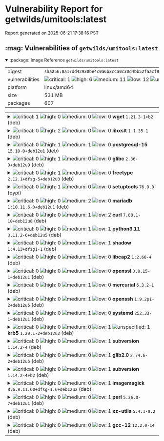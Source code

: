# Vulnerability Report for getwilds/umitools:latest

Report generated on 2025-06-21 17:38:16 PST

<h2>:mag: Vulnerabilities of <code>getwilds/umitools:latest</code></h2>

<details open="true"><summary>:package: Image Reference</strong> <code>getwilds/umitools:latest</code></summary>
<table>
<tr><td>digest</td><td><code>sha256:0a17dd42930be4c0a6b3cca0c30d4bb52faacf9ae27c3756178cf5d4338698d8</code></td><tr><tr><td>vulnerabilities</td><td><img alt="critical: 1" src="https://img.shields.io/badge/critical-1-8b1924"/> <img alt="high: 6" src="https://img.shields.io/badge/high-6-e25d68"/> <img alt="medium: 11" src="https://img.shields.io/badge/medium-11-fbb552"/> <img alt="low: 12" src="https://img.shields.io/badge/low-12-fce1a9"/> <img alt="unspecified: 1" src="https://img.shields.io/badge/unspecified-1-lightgrey"/></td></tr>
<tr><td>platform</td><td>linux/amd64</td></tr>
<tr><td>size</td><td>531 MB</td></tr>
<tr><td>packages</td><td>607</td></tr>
</table>
</details></table>
</details>

<table>
<tr><td valign="top">
<details><summary><img alt="critical: 1" src="https://img.shields.io/badge/C-1-8b1924"/> <img alt="high: 0" src="https://img.shields.io/badge/H-0-lightgrey"/> <img alt="medium: 0" src="https://img.shields.io/badge/M-0-lightgrey"/> <img alt="low: 0" src="https://img.shields.io/badge/L-0-lightgrey"/> <!-- unspecified: 0 --><strong>wget</strong> <code>1.21.3-1+b2</code> (deb)</summary>

<small><code>pkg:deb/debian/wget@1.21.3-1%2Bb2?os_distro=bookworm&os_name=debian&os_version=12</code></small><br/>
<a href="https://scout.docker.com/v/CVE-2024-38428?s=debian&n=wget&ns=debian&t=deb&osn=debian&osv=12&vr=%3C1.21.3-1%2Bdeb12u1"><img alt="critical : CVE--2024--38428" src="https://img.shields.io/badge/CVE--2024--38428-lightgrey?label=critical%20&labelColor=8b1924"/></a> 

<table>
<tr><td>Affected range</td><td><code><1.21.3-1+deb12u1</code></td></tr>
<tr><td>Fixed version</td><td><code>1.21.3-1+deb12u1</code></td></tr>
<tr><td>EPSS Score</td><td><code>0.265%</code></td></tr>
<tr><td>EPSS Percentile</td><td><code>50th percentile</code></td></tr>
</table>

<details><summary>Description</summary>
<blockquote>

url.c in GNU Wget through 1.24.5 mishandles semicolons in the userinfo subcomponent of a URI, and thus there may be insecure behavior in which data that was supposed to be in the userinfo subcomponent is misinterpreted to be part of the host subcomponent.

---
- wget 1.24.5-2 (bug https://bugs.debian.org/cgi-bin/bugreport.cgi?bug=1073523)
[bookworm] - wget 1.21.3-1+deb12u1
[buster] - wget <postponed> (Minor issue, infoleak in limited conditions)
https://lists.gnu.org/archive/html/bug-wget/2024-06/msg00005.html
Fixed by: https://git.savannah.gnu.org/cgit/wget.git/commit/?id=ed0c7c7e0e8f7298352646b2fd6e06a11e242ace

</blockquote>
</details>
</details></td></tr>

<tr><td valign="top">
<details><summary><img alt="critical: 0" src="https://img.shields.io/badge/C-0-lightgrey"/> <img alt="high: 2" src="https://img.shields.io/badge/H-2-e25d68"/> <img alt="medium: 0" src="https://img.shields.io/badge/M-0-lightgrey"/> <img alt="low: 0" src="https://img.shields.io/badge/L-0-lightgrey"/> <!-- unspecified: 0 --><strong>libxslt</strong> <code>1.1.35-1</code> (deb)</summary>

<small><code>pkg:deb/debian/libxslt@1.1.35-1?os_distro=bookworm&os_name=debian&os_version=12</code></small><br/>
<a href="https://scout.docker.com/v/CVE-2025-24855?s=debian&n=libxslt&ns=debian&t=deb&osn=debian&osv=12&vr=%3C1.1.35-1%2Bdeb12u1"><img alt="high : CVE--2025--24855" src="https://img.shields.io/badge/CVE--2025--24855-lightgrey?label=high%20&labelColor=e25d68"/></a> 

<table>
<tr><td>Affected range</td><td><code><1.1.35-1+deb12u1</code></td></tr>
<tr><td>Fixed version</td><td><code>1.1.35-1+deb12u1</code></td></tr>
<tr><td>EPSS Score</td><td><code>0.009%</code></td></tr>
<tr><td>EPSS Percentile</td><td><code>1st percentile</code></td></tr>
</table>

<details><summary>Description</summary>
<blockquote>

numbers.c in libxslt before 1.1.43 has a use-after-free because, in nested XPath evaluations, an XPath context node can be modified but never restored. This is related to xsltNumberFormatGetValue, xsltEvalXPathPredicate, xsltEvalXPathStringNs, and xsltComputeSortResultInternal.

---
- libxslt 1.1.35-1.2 (bug https://bugs.debian.org/cgi-bin/bugreport.cgi?bug=1100566)
https://gitlab.gnome.org/GNOME/libxslt/-/issues/128
Fixed by: https://gitlab.gnome.org/GNOME/libxslt/-/commit/c7c7f1f78dd202a053996fcefe57eb994aec8ef2 (v1.1.43)

</blockquote>
</details>

<a href="https://scout.docker.com/v/CVE-2024-55549?s=debian&n=libxslt&ns=debian&t=deb&osn=debian&osv=12&vr=%3C1.1.35-1%2Bdeb12u1"><img alt="high : CVE--2024--55549" src="https://img.shields.io/badge/CVE--2024--55549-lightgrey?label=high%20&labelColor=e25d68"/></a> 

<table>
<tr><td>Affected range</td><td><code><1.1.35-1+deb12u1</code></td></tr>
<tr><td>Fixed version</td><td><code>1.1.35-1+deb12u1</code></td></tr>
<tr><td>EPSS Score</td><td><code>0.007%</code></td></tr>
<tr><td>EPSS Percentile</td><td><code>0th percentile</code></td></tr>
</table>

<details><summary>Description</summary>
<blockquote>

xsltGetInheritedNsList in libxslt before 1.1.43 has a use-after-free issue related to exclusion of result prefixes.

---
- libxslt 1.1.35-1.2 (bug https://bugs.debian.org/cgi-bin/bugreport.cgi?bug=1100565)
https://gitlab.gnome.org/GNOME/libxslt/-/issues/127
Fixed by: https://gitlab.gnome.org/GNOME/libxslt/-/commit/46041b65f2fbddf5c284ee1a1332fa2c515c0515 (v1.1.43)
https://project-zero.issues.chromium.org/issues/382015274

</blockquote>
</details>
</details></td></tr>

<tr><td valign="top">
<details><summary><img alt="critical: 0" src="https://img.shields.io/badge/C-0-lightgrey"/> <img alt="high: 1" src="https://img.shields.io/badge/H-1-e25d68"/> <img alt="medium: 1" src="https://img.shields.io/badge/M-1-fbb552"/> <img alt="low: 0" src="https://img.shields.io/badge/L-0-lightgrey"/> <!-- unspecified: 0 --><strong>postgresql-15</strong> <code>15.10-0+deb12u1</code> (deb)</summary>

<small><code>pkg:deb/debian/postgresql-15@15.10-0%2Bdeb12u1?os_distro=bookworm&os_name=debian&os_version=12</code></small><br/>
<a href="https://scout.docker.com/v/CVE-2025-1094?s=debian&n=postgresql-15&ns=debian&t=deb&osn=debian&osv=12&vr=%3C15.11-0%2Bdeb12u1"><img alt="high : CVE--2025--1094" src="https://img.shields.io/badge/CVE--2025--1094-lightgrey?label=high%20&labelColor=e25d68"/></a> 

<table>
<tr><td>Affected range</td><td><code><15.11-0+deb12u1</code></td></tr>
<tr><td>Fixed version</td><td><code>15.11-0+deb12u1</code></td></tr>
<tr><td>EPSS Score</td><td><code>83.630%</code></td></tr>
<tr><td>EPSS Percentile</td><td><code>99th percentile</code></td></tr>
</table>

<details><summary>Description</summary>
<blockquote>

Improper neutralization of quoting syntax in PostgreSQL libpq functions PQescapeLiteral(), PQescapeIdentifier(), PQescapeString(), and PQescapeStringConn() allows a database input provider to achieve SQL injection in certain usage patterns.  Specifically, SQL injection requires the application to use the function result to construct input to psql, the PostgreSQL interactive terminal.  Similarly, improper neutralization of quoting syntax in PostgreSQL command line utility programs allows a source of command line arguments to achieve SQL injection when client_encoding is BIG5 and server_encoding is one of EUC_TW or MULE_INTERNAL.  Versions before PostgreSQL 17.3, 16.7, 15.11, 14.16, and 13.19 are affected.

---
- postgresql-17 17.3-1
- postgresql-15 <removed>
[bookworm] - postgresql-15 15.11-0+deb12u1
- postgresql-13 <removed>
https://www.postgresql.org/support/security/CVE-2025-1094/
https://git.postgresql.org/gitweb/?p=postgresql.git;a=commit;h=7d43ca6fe068015b403ffa1762f4df4efdf68b69 (REL_17_3)
https://git.postgresql.org/gitweb/?p=postgresql.git;a=commit;h=61ad93cdd48ecc8c6edf943f4d888a9325b66882 (REL_17_3)
https://git.postgresql.org/gitweb/?p=postgresql.git;a=commit;h=43a77239d412db194a69b18b7850580e3b78218f (REL_17_3)
https://git.postgresql.org/gitweb/?p=postgresql.git;a=commit;h=02d4d87ac20e2698b5375b347c451c55045e388d (REL_17_3)
https://git.postgresql.org/gitweb/?p=postgresql.git;a=commit;h=dd3c1eb38e9add293f8be59b6aec7574e8584bdb (REL_17_3)
https://git.postgresql.org/gitweb/?p=postgresql.git;a=commit;h=05abb0f8303a78921f7113bee1d72586142df99e (REL_17_3)
https://git.postgresql.org/gitweb/?p=postgresql.git;a=commit;h=85c1fcc6563843d7ee7ae6f81f29ef813e77a4b6 (REL_17_3)
Regression: https://www.openwall.com/lists/oss-security/2025/02/16/3
https://www.postgresql.org/about/news/postgresql-174-168-1512-1417-and-1320-released-3018/

</blockquote>
</details>

<a href="https://scout.docker.com/v/CVE-2025-4207?s=debian&n=postgresql-15&ns=debian&t=deb&osn=debian&osv=12&vr=%3C15.13-0%2Bdeb12u1"><img alt="medium : CVE--2025--4207" src="https://img.shields.io/badge/CVE--2025--4207-lightgrey?label=medium%20&labelColor=fbb552"/></a> 

<table>
<tr><td>Affected range</td><td><code><15.13-0+deb12u1</code></td></tr>
<tr><td>Fixed version</td><td><code>15.13-0+deb12u1</code></td></tr>
<tr><td>EPSS Score</td><td><code>0.080%</code></td></tr>
<tr><td>EPSS Percentile</td><td><code>25th percentile</code></td></tr>
</table>

<details><summary>Description</summary>
<blockquote>

Buffer over-read in PostgreSQL GB18030 encoding validation allows a database input provider to achieve temporary denial of service on platforms where a 1-byte over-read can elicit process termination.  This affects the database server and also libpq.  Versions before PostgreSQL 17.5, 16.9, 15.13, 14.18, and 13.21 are affected.

---
- postgresql-17 17.5-1
- postgresql-15 <removed>
[bookworm] - postgresql-15 15.13-0+deb12u1
- postgresql-13 <removed>
https://www.postgresql.org/about/news/postgresql-175-169-1513-1418-and-1321-released-3072/
https://git.postgresql.org/gitweb/?p=postgresql.git;a=commit;h=ec5f89e8a29f32c7dbc4dd8734ed8406d771de2f (REL_17_5)
https://git.postgresql.org/gitweb/?p=postgresql.git;a=commit;h=44ba3f55f552b56b2fbefae028fcf3ea5b53461d (REL_15_13)
https://git.postgresql.org/gitweb/?p=postgresql.git;a=commit;h=cbadeaca9271a1bade8ef9790bae09dc92e0ed30 (REL_13_21)

</blockquote>
</details>
</details></td></tr>

<tr><td valign="top">
<details><summary><img alt="critical: 0" src="https://img.shields.io/badge/C-0-lightgrey"/> <img alt="high: 1" src="https://img.shields.io/badge/H-1-e25d68"/> <img alt="medium: 0" src="https://img.shields.io/badge/M-0-lightgrey"/> <img alt="low: 0" src="https://img.shields.io/badge/L-0-lightgrey"/> <!-- unspecified: 0 --><strong>glibc</strong> <code>2.36-9+deb12u9</code> (deb)</summary>

<small><code>pkg:deb/debian/glibc@2.36-9%2Bdeb12u9?os_distro=bookworm&os_name=debian&os_version=12</code></small><br/>
<a href="https://scout.docker.com/v/CVE-2025-0395?s=debian&n=glibc&ns=debian&t=deb&osn=debian&osv=12&vr=%3C2.36-9%2Bdeb12u10"><img alt="high : CVE--2025--0395" src="https://img.shields.io/badge/CVE--2025--0395-lightgrey?label=high%20&labelColor=e25d68"/></a> 

<table>
<tr><td>Affected range</td><td><code><2.36-9+deb12u10</code></td></tr>
<tr><td>Fixed version</td><td><code>2.36-9+deb12u10</code></td></tr>
<tr><td>EPSS Score</td><td><code>0.172%</code></td></tr>
<tr><td>EPSS Percentile</td><td><code>39th percentile</code></td></tr>
</table>

<details><summary>Description</summary>
<blockquote>

When the assert() function in the GNU C Library versions 2.13 to 2.40 fails, it does not allocate enough space for the assertion failure message string and size information, which may lead to a buffer overflow if the message string size aligns to page size.

---
- glibc 2.40-6
[bookworm] - glibc 2.36-9+deb12u10
https://sourceware.org/bugzilla/show_bug.cgi?id=32582
https://www.openwall.com/lists/oss-security/2025/01/22/4
Fixed by: https://sourceware.org/git/gitweb.cgi?p=glibc.git;h=7d4b6bcae91f29d7b4daf15bab06b66cf1d2217c (2.40-branch)
Fixed by: https://sourceware.org/git/gitweb.cgi?p=glibc.git;h=7971add7ee4171fdd8dfd17e7c04c4ed77a18845 (2.36-branch)
https://sourceware.org/git/?p=glibc.git;a=blob;f=advisories/GLIBC-SA-2025-0001
https://sourceware.org/pipermail/libc-announce/2025/000044.html

</blockquote>
</details>
</details></td></tr>

<tr><td valign="top">
<details><summary><img alt="critical: 0" src="https://img.shields.io/badge/C-0-lightgrey"/> <img alt="high: 1" src="https://img.shields.io/badge/H-1-e25d68"/> <img alt="medium: 0" src="https://img.shields.io/badge/M-0-lightgrey"/> <img alt="low: 0" src="https://img.shields.io/badge/L-0-lightgrey"/> <!-- unspecified: 0 --><strong>freetype</strong> <code>2.12.1+dfsg-5+deb12u3</code> (deb)</summary>

<small><code>pkg:deb/debian/freetype@2.12.1%2Bdfsg-5%2Bdeb12u3?os_distro=bookworm&os_name=debian&os_version=12</code></small><br/>
<a href="https://scout.docker.com/v/CVE-2025-27363?s=debian&n=freetype&ns=debian&t=deb&osn=debian&osv=12&vr=%3C2.12.1%2Bdfsg-5%2Bdeb12u4"><img alt="high : CVE--2025--27363" src="https://img.shields.io/badge/CVE--2025--27363-lightgrey?label=high%20&labelColor=e25d68"/></a> 

<table>
<tr><td>Affected range</td><td><code><2.12.1+dfsg-5+deb12u4</code></td></tr>
<tr><td>Fixed version</td><td><code>2.12.1+dfsg-5+deb12u4</code></td></tr>
<tr><td>EPSS Score</td><td><code>68.423%</code></td></tr>
<tr><td>EPSS Percentile</td><td><code>98th percentile</code></td></tr>
</table>

<details><summary>Description</summary>
<blockquote>

An out of bounds write exists in FreeType versions 2.13.0 and below (newer versions of FreeType are not vulnerable) when attempting to parse font subglyph structures related to TrueType GX and variable font files. The vulnerable code assigns a signed short value to an unsigned long and then adds a static value causing it to wrap around and allocate too small of a heap buffer. The code then writes up to 6 signed long integers out of bounds relative to this buffer. This may result in arbitrary code execution. This vulnerability may have been exploited in the wild.

---
- freetype 2.13.1+dfsg-1
https://www.facebook.com/security/advisories/cve-2025-27363
https://gitlab.freedesktop.org/freetype/freetype/-/issues/1322
Requisite (macro fixup for FT_Q(RE)NEW_ARRAY): https://gitlab.freedesktop.org/freetype/freetype/-/commit/c71eb22dde1a3101891a865fdac20a6de814267d (VER-2-11-1)
Fixed by: https://gitlab.freedesktop.org/freetype/freetype/-/commit/ef636696524b081f1b8819eb0c6a0b932d35757d (VER-2-13-1)
Followup: https://gitlab.freedesktop.org/freetype/freetype/-/commit/73720c7c9958e87b3d134a7574d1720ad2d24442 (VER-2-13-3)

</blockquote>
</details>
</details></td></tr>

<tr><td valign="top">
<details><summary><img alt="critical: 0" src="https://img.shields.io/badge/C-0-lightgrey"/> <img alt="high: 1" src="https://img.shields.io/badge/H-1-e25d68"/> <img alt="medium: 0" src="https://img.shields.io/badge/M-0-lightgrey"/> <img alt="low: 0" src="https://img.shields.io/badge/L-0-lightgrey"/> <!-- unspecified: 0 --><strong>setuptools</strong> <code>76.0.0</code> (pypi)</summary>

<small><code>pkg:pypi/setuptools@76.0.0</code></small><br/>
<a href="https://scout.docker.com/v/CVE-2025-47273?s=github&n=setuptools&t=pypi&vr=%3C78.1.1"><img alt="high 7.7: CVE--2025--47273" src="https://img.shields.io/badge/CVE--2025--47273-lightgrey?label=high%207.7&labelColor=e25d68"/></a> <i>Improper Limitation of a Pathname to a Restricted Directory ('Path Traversal')</i>

<table>
<tr><td>Affected range</td><td><code><78.1.1</code></td></tr>
<tr><td>Fixed version</td><td><code>78.1.1</code></td></tr>
<tr><td>CVSS Score</td><td><code>7.7</code></td></tr>
<tr><td>CVSS Vector</td><td><code>CVSS:4.0/AV:N/AC:L/AT:N/PR:N/UI:N/VC:N/VI:H/VA:N/SC:N/SI:N/SA:N/E:P</code></td></tr>
<tr><td>EPSS Score</td><td><code>0.120%</code></td></tr>
<tr><td>EPSS Percentile</td><td><code>32nd percentile</code></td></tr>
</table>

<details><summary>Description</summary>
<blockquote>

### Summary 
A path traversal vulnerability in `PackageIndex` was fixed in setuptools version 78.1.1

### Details
```
    def _download_url(self, url, tmpdir):
        # Determine download filename
        #
        name, _fragment = egg_info_for_url(url)
        if name:
            while '..' in name:
                name = name.replace('..', '.').replace('\\', '_')
        else:
            name = "__downloaded__"  # default if URL has no path contents

        if name.endswith('.[egg.zip](http://egg.zip/)'):
            name = name[:-4]  # strip the extra .zip before download

 -->       filename = os.path.join(tmpdir, name)
```

Here: https://github.com/pypa/setuptools/blob/6ead555c5fb29bc57fe6105b1bffc163f56fd558/setuptools/package_index.py#L810C1-L825C88

`os.path.join()` discards the first argument `tmpdir` if the second begins with a slash or drive letter.
`name` is derived from a URL without sufficient sanitization. While there is some attempt to sanitize by replacing instances of '..' with '.', it is insufficient.

### Risk Assessment
As easy_install and package_index are deprecated, the exploitation surface is reduced.
However, it seems this could be exploited in a similar fashion like https://github.com/advisories/GHSA-r9hx-vwmv-q579, and as described by POC 4 in https://github.com/advisories/GHSA-cx63-2mw6-8hw5 report: via malicious URLs present on the pages of a package index.

### Impact
An attacker would be allowed to write files to arbitrary locations on the filesystem with the permissions of the process running the Python code, which could escalate to RCE depending on the context.

### References
https://huntr.com/bounties/d6362117-ad57-4e83-951f-b8141c6e7ca5
https://github.com/pypa/setuptools/issues/4946

</blockquote>
</details>
</details></td></tr>

<tr><td valign="top">
<details><summary><img alt="critical: 0" src="https://img.shields.io/badge/C-0-lightgrey"/> <img alt="high: 0" src="https://img.shields.io/badge/H-0-lightgrey"/> <img alt="medium: 2" src="https://img.shields.io/badge/M-2-fbb552"/> <img alt="low: 0" src="https://img.shields.io/badge/L-0-lightgrey"/> <!-- unspecified: 0 --><strong>mariadb</strong> <code>1:10.11.6-0+deb12u1</code> (deb)</summary>

<small><code>pkg:deb/debian/mariadb@1%3A10.11.6-0%2Bdeb12u1?os_distro=bookworm&os_name=debian&os_version=12</code></small><br/>
<a href="https://scout.docker.com/v/CVE-2025-21490?s=debian&n=mariadb&ns=debian&t=deb&osn=debian&osv=12&vr=%3C1%3A10.11.11-0%2Bdeb12u1"><img alt="medium : CVE--2025--21490" src="https://img.shields.io/badge/CVE--2025--21490-lightgrey?label=medium%20&labelColor=fbb552"/></a> 

<table>
<tr><td>Affected range</td><td><code><1:10.11.11-0+deb12u1</code></td></tr>
<tr><td>Fixed version</td><td><code>1:10.11.11-0+deb12u1</code></td></tr>
<tr><td>EPSS Score</td><td><code>0.071%</code></td></tr>
<tr><td>EPSS Percentile</td><td><code>22nd percentile</code></td></tr>
</table>

<details><summary>Description</summary>
<blockquote>

Vulnerability in the MySQL Server product of Oracle MySQL (component: InnoDB).  Supported versions that are affected are 8.0.40 and prior, 8.4.3 and prior and  9.1.0 and prior. Easily exploitable vulnerability allows high privileged attacker with network access via multiple protocols to compromise MySQL Server.  Successful attacks of this vulnerability can result in unauthorized ability to cause a hang or frequently repeatable crash (complete DOS) of MySQL Server. CVSS 3.1 Base Score 4.9 (Availability impacts).  CVSS Vector: (CVSS:3.1/AV:N/AC:L/PR:H/UI:N/S:U/C:N/I:N/A:H).

---
- mysql-8.0 8.0.41-1 (bug https://bugs.debian.org/cgi-bin/bugreport.cgi?bug=1093877)
- mariadb 1:11.4.5-1
[bookworm] - mariadb 1:10.11.11-0+deb12u1
- mariadb-10.5 <removed>
Fixed in MariaDB 11.7.2, 11.4.5, 10.11.11, 10.6.21, 10.5.28
MariaDB Bug: https://jira.mariadb.org/browse/MDEV-29182
MariaDB Commit: https://github.com/MariaDB/server/commit/82310f926b7c6547f25dd80e4edf3f38b22913e5 (mariadb-10.5.28)

</blockquote>
</details>

<a href="https://scout.docker.com/v/CVE-2024-21096?s=debian&n=mariadb&ns=debian&t=deb&osn=debian&osv=12&vr=%3C1%3A10.11.11-0%2Bdeb12u1"><img alt="medium : CVE--2024--21096" src="https://img.shields.io/badge/CVE--2024--21096-lightgrey?label=medium%20&labelColor=fbb552"/></a> 

<table>
<tr><td>Affected range</td><td><code><1:10.11.11-0+deb12u1</code></td></tr>
<tr><td>Fixed version</td><td><code>1:10.11.11-0+deb12u1</code></td></tr>
<tr><td>EPSS Score</td><td><code>0.039%</code></td></tr>
<tr><td>EPSS Percentile</td><td><code>11th percentile</code></td></tr>
</table>

<details><summary>Description</summary>
<blockquote>

Vulnerability in the MySQL Server product of Oracle MySQL (component: Client: mysqldump).  Supported versions that are affected are 8.0.36 and prior and  8.3.0 and prior. Difficult to exploit vulnerability allows unauthenticated attacker with logon to the infrastructure where MySQL Server executes to compromise MySQL Server.  Successful attacks of this vulnerability can result in  unauthorized update, insert or delete access to some of MySQL Server accessible data as well as  unauthorized read access to a subset of MySQL Server accessible data and unauthorized ability to cause a partial denial of service (partial DOS) of MySQL Server. CVSS 3.1 Base Score 4.9 (Confidentiality, Integrity and Availability impacts).  CVSS Vector: (CVSS:3.1/AV:L/AC:H/PR:N/UI:N/S:U/C:L/I:L/A:L).

---
- mysql-8.0 8.0.37-1 (bug https://bugs.debian.org/cgi-bin/bugreport.cgi?bug=1069189)
- mariadb 1:10.11.8-1
[bookworm] - mariadb 1:10.11.11-0+deb12u1
- mariadb-10.5 <removed>
[bullseye] - mariadb-10.5 <no-dsa> (Minor issue)
- mariadb-10.3 <removed>
MariaDB: Fixed in 11.2.4, 11.1.5, 11.0.6, 10.11.8, 10.6.18 and 10.5.25
MariaDB Bug: https://jira.mariadb.org/browse/MDEV-33727
Regression: https://jira.mariadb.org/browse/MDEV-34339
Regression: https://jira.mariadb.org/browse/MDEV-34183
Regression: https://jira.mariadb.org/browse/MDEV-34203
Regression: https://jira.mariadb.org/browse/MDEV-34318
https://mariadb.org/mariadb-dump-file-compatibility-change/
https://ddev.com/blog/mariadb-dump-breaking-change/
MariaDB commit [1/2]: https://github.com/MariaDB/server/commit/13663cb5c4558383e9dab96e501d72ceb7a0a158 (mariadb-10.5.25)
MariaDB commit [2/2]: https://github.com/MariaDB/server/commit/1c425a8d854061d1987ad4ea352c7270652e31c4 (mariadb-10.5.25)
MariaDB partial regression fix [1/3]: https://github.com/MariaDB/server/commit/77c4c0f256f3c268d3f72625b04240d24a70513c (mariadb-10.5.26)
MariaDB partial regression fix [2/3]: https://github.com/MariaDB/server/commit/d60f5c11ea9008fa57444327526e3d2c8633ba06 (mariadb-10.5.26)
MariaDB partial regression fix [3/3]: https://github.com/MariaDB/server/commit/d20518168aff435a4843eebb108e5b9df24c19fb (mariadb-10.5.26)

</blockquote>
</details>
</details></td></tr>

<tr><td valign="top">
<details><summary><img alt="critical: 0" src="https://img.shields.io/badge/C-0-lightgrey"/> <img alt="high: 0" src="https://img.shields.io/badge/H-0-lightgrey"/> <img alt="medium: 1" src="https://img.shields.io/badge/M-1-fbb552"/> <img alt="low: 2" src="https://img.shields.io/badge/L-2-fce1a9"/> <!-- unspecified: 0 --><strong>curl</strong> <code>7.88.1-10+deb12u8</code> (deb)</summary>

<small><code>pkg:deb/debian/curl@7.88.1-10%2Bdeb12u8?os_distro=bookworm&os_name=debian&os_version=12</code></small><br/>
<a href="https://scout.docker.com/v/CVE-2024-9681?s=debian&n=curl&ns=debian&t=deb&osn=debian&osv=12&vr=%3C7.88.1-10%2Bdeb12u9"><img alt="medium : CVE--2024--9681" src="https://img.shields.io/badge/CVE--2024--9681-lightgrey?label=medium%20&labelColor=fbb552"/></a> 

<table>
<tr><td>Affected range</td><td><code><7.88.1-10+deb12u9</code></td></tr>
<tr><td>Fixed version</td><td><code>7.88.1-10+deb12u9</code></td></tr>
<tr><td>EPSS Score</td><td><code>0.255%</code></td></tr>
<tr><td>EPSS Percentile</td><td><code>49th percentile</code></td></tr>
</table>

<details><summary>Description</summary>
<blockquote>

When curl is asked to use HSTS, the expiry time for a subdomain might overwrite a parent domain's cache entry, making it end sooner or later than otherwise intended.  This affects curl using applications that enable HSTS and use URLs with the insecure `HTTP://` scheme and perform transfers with hosts like `x.example.com` as well as `example.com` where the first host is a subdomain of the second host.  (The HSTS cache either needs to have been populated manually or there needs to have been previous HTTPS accesses done as the cache needs to have entries for the domains involved to trigger this problem.)  When `x.example.com` responds with `Strict-Transport-Security:` headers, this bug can make the subdomain's expiry timeout *bleed over* and get set for the parent domain `example.com` in curl's HSTS cache.  The result of a triggered bug is that HTTP accesses to `example.com` get converted to HTTPS for a different period of time than what was asked for by the origin server. If `example.com` for example stops supporting HTTPS at its expiry time, curl might then fail to access `http://example.com` until the (wrongly set) timeout expires. This bug can also expire the parent's entry *earlier*, thus making curl inadvertently switch back to insecure HTTP earlier than otherwise intended.

---
- curl 8.11.0-1 (bug https://bugs.debian.org/cgi-bin/bugreport.cgi?bug=1086804)
[bookworm] - curl 7.88.1-10+deb12u9
[bullseye] - curl <ignored> (curl is not built with HSTS support)
https://curl.se/docs/CVE-2024-9681.html
Introduced by: https://github.com/curl/curl/commit/7385610d0c74c6a254fea5e4cd6e1d559d848c8c (curl-7_74_0)
Fixed by: https://github.com/curl/curl/commit/a94973805df96269bf3f3bf0a20ccb9887313316 (curl-8_11_0)

</blockquote>
</details>

<a href="https://scout.docker.com/v/CVE-2025-0167?s=debian&n=curl&ns=debian&t=deb&osn=debian&osv=12&vr=%3C7.88.1-10%2Bdeb12u11"><img alt="low : CVE--2025--0167" src="https://img.shields.io/badge/CVE--2025--0167-lightgrey?label=low%20&labelColor=fce1a9"/></a> 

<table>
<tr><td>Affected range</td><td><code><7.88.1-10+deb12u11</code></td></tr>
<tr><td>Fixed version</td><td><code>7.88.1-10+deb12u11</code></td></tr>
<tr><td>EPSS Score</td><td><code>0.089%</code></td></tr>
<tr><td>EPSS Percentile</td><td><code>27th percentile</code></td></tr>
</table>

<details><summary>Description</summary>
<blockquote>

When asked to use a `.netrc` file for credentials **and** to follow HTTP redirects, curl could leak the password used for the first host to the followed-to host under certain circumstances.  This flaw only manifests itself if the netrc file has a `default` entry that omits both login and password. A rare circumstance.

---
- curl 8.12.0+git20250209.89ed161+ds-1
[bookworm] - curl 7.88.1-10+deb12u11
[bullseye] - curl <not-affected> (Vulnerable code introduced later)
https://curl.se/docs/CVE-2025-0167.html
Introduced with: https://github.com/curl/curl/commit/46620b97431e19c53ce82e55055c85830f088cf4 (curl-7_76_0)
Fixed by: https://github.com/curl/curl/commit/0e120c5b925e8ca75d5319e319e5ce4b8080d8eb (curl-8_12_0)

</blockquote>
</details>

<a href="https://scout.docker.com/v/CVE-2024-11053?s=debian&n=curl&ns=debian&t=deb&osn=debian&osv=12&vr=%3C7.88.1-10%2Bdeb12u10"><img alt="low : CVE--2024--11053" src="https://img.shields.io/badge/CVE--2024--11053-lightgrey?label=low%20&labelColor=fce1a9"/></a> 

<table>
<tr><td>Affected range</td><td><code><7.88.1-10+deb12u10</code></td></tr>
<tr><td>Fixed version</td><td><code>7.88.1-10+deb12u10</code></td></tr>
<tr><td>EPSS Score</td><td><code>0.145%</code></td></tr>
<tr><td>EPSS Percentile</td><td><code>36th percentile</code></td></tr>
</table>

<details><summary>Description</summary>
<blockquote>

When asked to both use a `.netrc` file for credentials and to follow HTTP redirects, curl could leak the password used for the first host to the followed-to host under certain circumstances.  This flaw only manifests itself if the netrc file has an entry that matches the redirect target hostname but the entry either omits just the password or omits both login and password.

---
- curl 8.11.1-1 (bug https://bugs.debian.org/cgi-bin/bugreport.cgi?bug=1089682)
[bookworm] - curl 7.88.1-10+deb12u10
[bullseye] - curl <not-affected> (Vulnerable code only introduced in 7.76.0)
https://curl.se/docs/CVE-2024-11053.html
Introduced by: https://github.com/curl/curl/commit/46620b97431e19c53ce82e55055c85830f088cf4 (curl-7_76_0)
Fixed by: https://github.com/curl/curl/commit/e9b9bbac22c26cf67316fa8e6c6b9e831af31949 (curl-8_11_1)

</blockquote>
</details>
</details></td></tr>

<tr><td valign="top">
<details><summary><img alt="critical: 0" src="https://img.shields.io/badge/C-0-lightgrey"/> <img alt="high: 0" src="https://img.shields.io/badge/H-0-lightgrey"/> <img alt="medium: 1" src="https://img.shields.io/badge/M-1-fbb552"/> <img alt="low: 1" src="https://img.shields.io/badge/L-1-fce1a9"/> <!-- unspecified: 0 --><strong>python3.11</strong> <code>3.11.2-6+deb12u5</code> (deb)</summary>

<small><code>pkg:deb/debian/python3.11@3.11.2-6%2Bdeb12u5?os_distro=bookworm&os_name=debian&os_version=12</code></small><br/>
<a href="https://scout.docker.com/v/CVE-2025-0938?s=debian&n=python3.11&ns=debian&t=deb&osn=debian&osv=12&vr=%3C3.11.2-6%2Bdeb12u6"><img alt="medium : CVE--2025--0938" src="https://img.shields.io/badge/CVE--2025--0938-lightgrey?label=medium%20&labelColor=fbb552"/></a> 

<table>
<tr><td>Affected range</td><td><code><3.11.2-6+deb12u6</code></td></tr>
<tr><td>Fixed version</td><td><code>3.11.2-6+deb12u6</code></td></tr>
<tr><td>EPSS Score</td><td><code>1.039%</code></td></tr>
<tr><td>EPSS Percentile</td><td><code>76th percentile</code></td></tr>
</table>

<details><summary>Description</summary>
<blockquote>

The Python standard library functions `urllib.parse.urlsplit` and `urlparse` accepted domain names that included square brackets which isn't valid according to RFC 3986. Square brackets are only meant to be used as delimiters for specifying IPv6 and IPvFuture hosts in URLs. This could result in differential parsing across the Python URL parser and other specification-compliant URL parsers.

---
- python3.13 3.13.2-1
- python3.12 3.12.9-1
- python3.11 <removed>
[bookworm] - python3.11 3.11.2-6+deb12u6
- python3.9 <removed>
- pypy3 7.3.18+dfsg-2
[bookworm] - pypy3 <no-dsa> (Minor issue)
[bullseye] - pypy3 <postponed> (Minor issue)
https://mail.python.org/archives/list/security-announce@python.org/thread/K4EUG6EKV6JYFIC24BASYOZS4M5XOQIB/
https://github.com/python/cpython/issues/105704
https://github.com/python/cpython/pull/129418
Fixed by: https://github.com/python/cpython/commit/d89a5f6a6e65511a5f6e0618c4c30a7aa5aba56a
Fixed by: https://github.com/python/cpython/commit/90e526ae67b172ed7c6c56e7edad36263b0f9403 (v3.13.2)
Fixed by: https://github.com/python/cpython/commit/a7084f6075c9595ba60119ce8c62f1496f50c568 (v3.12.9)
https://github.com/python/cpython/pull/129528 (3.11)
https://github.com/python/cpython/pull/129530 (3.9)

</blockquote>
</details>

<a href="https://scout.docker.com/v/CVE-2025-1795?s=debian&n=python3.11&ns=debian&t=deb&osn=debian&osv=12&vr=%3C3.11.2-6%2Bdeb12u6"><img alt="low : CVE--2025--1795" src="https://img.shields.io/badge/CVE--2025--1795-lightgrey?label=low%20&labelColor=fce1a9"/></a> 

<table>
<tr><td>Affected range</td><td><code><3.11.2-6+deb12u6</code></td></tr>
<tr><td>Fixed version</td><td><code>3.11.2-6+deb12u6</code></td></tr>
<tr><td>EPSS Score</td><td><code>0.167%</code></td></tr>
<tr><td>EPSS Percentile</td><td><code>39th percentile</code></td></tr>
</table>

<details><summary>Description</summary>
<blockquote>

During an address list folding when a separating comma ends up on a folded line and that line is to be unicode-encoded then the separator itself is also unicode-encoded. Expected behavior is that the separating comma remains a plan comma. This can result in the address header being misinterpreted by some mail servers.

---
- python3.13 3.13.0~b1-1
- python3.12 3.12.9-1
- python3.11 <removed>
[bookworm] - python3.11 3.11.2-6+deb12u6
- python3.9 <removed>
https://github.com/python/cpython/issues/100884
Regression issue: https://github.com/python/cpython/issues/118643
https://mail.python.org/archives/list/security-announce@python.org/thread/MB62IZMEC3UM6SGHP5LET5JX2Y7H4ZUR/
Fixed by: https://github.com/python/cpython/commit/09fab93c3d857496c0bd162797fab816c311ee48 (v3.13.0a5)
Regression fixed by: https://github.com/python/cpython/commit/6892b400dc8c95375ef31f6d716d62a6ff0c4cf2 (v3.13.0b2)
Fixed by: https://github.com/python/cpython/commit/9148b77e0af91cdacaa7fe3dfac09635c3fe9a74 (v3.12.3)
Regression fixed by: https://github.com/python/cpython/commit/8c96850161da23ad2b37551d2a89c7d4716fe024 (v3.12.4)
Fixed by: https://github.com/python/cpython/commit/70754d21c288535e86070ca7a6e90dcb670b8593 (v3.11.9)
Regression Fixed by: https://github.com/python/cpython/commit/4762b365406a8cf026a4a4ddcae34c28a41c3de9 (v3.11.10)
Introduced by: https://github.com/python/cpython/commit/0b6f6c82b51b7071d88f48abb3192bf3dc2a2d24 (v3.3.0a4)

</blockquote>
</details>
</details></td></tr>

<tr><td valign="top">
<details><summary><img alt="critical: 0" src="https://img.shields.io/badge/C-0-lightgrey"/> <img alt="high: 0" src="https://img.shields.io/badge/H-0-lightgrey"/> <img alt="medium: 1" src="https://img.shields.io/badge/M-1-fbb552"/> <img alt="low: 1" src="https://img.shields.io/badge/L-1-fce1a9"/> <!-- unspecified: 0 --><strong>shadow</strong> <code>1:4.13+dfsg1-1</code> (deb)</summary>

<small><code>pkg:deb/debian/shadow@1%3A4.13%2Bdfsg1-1?os_distro=bookworm&os_name=debian&os_version=12</code></small><br/>
<a href="https://scout.docker.com/v/CVE-2023-4641?s=debian&n=shadow&ns=debian&t=deb&osn=debian&osv=12&vr=%3C1%3A4.13%2Bdfsg1-1%2Bdeb12u1"><img alt="medium : CVE--2023--4641" src="https://img.shields.io/badge/CVE--2023--4641-lightgrey?label=medium%20&labelColor=fbb552"/></a> 

<table>
<tr><td>Affected range</td><td><code><1:4.13+dfsg1-1+deb12u1</code></td></tr>
<tr><td>Fixed version</td><td><code>1:4.13+dfsg1-1+deb12u1</code></td></tr>
<tr><td>EPSS Score</td><td><code>0.015%</code></td></tr>
<tr><td>EPSS Percentile</td><td><code>2nd percentile</code></td></tr>
</table>

<details><summary>Description</summary>
<blockquote>

A flaw was found in shadow-utils. When asking for a new password, shadow-utils asks the password twice. If the password fails on the second attempt, shadow-utils fails in cleaning the buffer used to store the first entry. This may allow an attacker with enough access to retrieve the password from the memory.

---
- shadow 1:4.13+dfsg1-2 (bug https://bugs.debian.org/cgi-bin/bugreport.cgi?bug=1051062)
[bookworm] - shadow 1:4.13+dfsg1-1+deb12u1
[buster] - shadow <no-dsa> (Minor issue)
https://bugzilla.redhat.com/show_bug.cgi?id=2215945
https://github.com/shadow-maint/shadow/commit/65c88a43a23c2391dcc90c0abda3e839e9c57904 (4.14.0-rc1)

</blockquote>
</details>

<a href="https://scout.docker.com/v/CVE-2023-29383?s=debian&n=shadow&ns=debian&t=deb&osn=debian&osv=12&vr=%3C1%3A4.13%2Bdfsg1-1%2Bdeb12u1"><img alt="low : CVE--2023--29383" src="https://img.shields.io/badge/CVE--2023--29383-lightgrey?label=low%20&labelColor=fce1a9"/></a> 

<table>
<tr><td>Affected range</td><td><code><1:4.13+dfsg1-1+deb12u1</code></td></tr>
<tr><td>Fixed version</td><td><code>1:4.13+dfsg1-1+deb12u1</code></td></tr>
<tr><td>EPSS Score</td><td><code>0.026%</code></td></tr>
<tr><td>EPSS Percentile</td><td><code>5th percentile</code></td></tr>
</table>

<details><summary>Description</summary>
<blockquote>

In Shadow 4.13, it is possible to inject control characters into fields provided to the SUID program chfn (change finger). Although it is not possible to exploit this directly (e.g., adding a new user fails because \n is in the block list), it is possible to misrepresent the /etc/passwd file when viewed. Use of \r manipulations and Unicode characters to work around blocking of the : character make it possible to give the impression that a new user has been added. In other words, an adversary may be able to convince a system administrator to take the system offline (an indirect, social-engineered denial of service) by demonstrating that "cat /etc/passwd" shows a rogue user account.

---
- shadow 1:4.13+dfsg1-2 (bug https://bugs.debian.org/cgi-bin/bugreport.cgi?bug=1034482)
[bookworm] - shadow 1:4.13+dfsg1-1+deb12u1
[buster] - shadow <no-dsa> (Minor issue)
https://github.com/shadow-maint/shadow/pull/687
Fixed by: https://github.com/shadow-maint/shadow/commit/e5905c4b84d4fb90aefcd96ee618411ebfac663d (4.14.0-rc1)
Regression fix: https://github.com/shadow-maint/shadow/commit/2eaea70111f65b16d55998386e4ceb4273c19eb4 (4.14.0-rc1)
https://www.trustwave.com/en-us/resources/security-resources/security-advisories/?fid=31797
https://www.trustwave.com/en-us/resources/blogs/spiderlabs-blog/cve-2023-29383-abusing-linux-chfn-to-misrepresent-etc-passwd/

</blockquote>
</details>
</details></td></tr>

<tr><td valign="top">
<details><summary><img alt="critical: 0" src="https://img.shields.io/badge/C-0-lightgrey"/> <img alt="high: 0" src="https://img.shields.io/badge/H-0-lightgrey"/> <img alt="medium: 1" src="https://img.shields.io/badge/M-1-fbb552"/> <img alt="low: 0" src="https://img.shields.io/badge/L-0-lightgrey"/> <!-- unspecified: 0 --><strong>libcap2</strong> <code>1:2.66-4</code> (deb)</summary>

<small><code>pkg:deb/debian/libcap2@1%3A2.66-4?os_distro=bookworm&os_name=debian&os_version=12</code></small><br/>
<a href="https://scout.docker.com/v/CVE-2025-1390?s=debian&n=libcap2&ns=debian&t=deb&osn=debian&osv=12&vr=%3C1%3A2.66-4%2Bdeb12u1"><img alt="medium : CVE--2025--1390" src="https://img.shields.io/badge/CVE--2025--1390-lightgrey?label=medium%20&labelColor=fbb552"/></a> 

<table>
<tr><td>Affected range</td><td><code><1:2.66-4+deb12u1</code></td></tr>
<tr><td>Fixed version</td><td><code>1:2.66-4+deb12u1</code></td></tr>
<tr><td>EPSS Score</td><td><code>0.027%</code></td></tr>
<tr><td>EPSS Percentile</td><td><code>6th percentile</code></td></tr>
</table>

<details><summary>Description</summary>
<blockquote>

The PAM module pam_cap.so of libcap configuration supports group names starting with “@”, during actual parsing, configurations not starting with “@” are incorrectly recognized as group names. This may result in nonintended users being granted an inherited capability set, potentially leading to security risks. Attackers can exploit this vulnerability to achieve local privilege escalation on systems where /etc/security/capability.conf is used to configure user inherited privileges by constructing specific usernames.

---
- libcap2 1:2.73-4 (bug https://bugs.debian.org/cgi-bin/bugreport.cgi?bug=1098318)
[bookworm] - libcap2 1:2.66-4+deb12u1
https://bugzilla.openanolis.cn/show_bug.cgi?id=18804
Fixed by: https://git.kernel.org/pub/scm/libs/libcap/libcap.git/commit/?id=1ad42b66c3567481cc5fa22fc1ba1556a316d878 (cap/v1.2.74-rc4)

</blockquote>
</details>
</details></td></tr>

<tr><td valign="top">
<details><summary><img alt="critical: 0" src="https://img.shields.io/badge/C-0-lightgrey"/> <img alt="high: 0" src="https://img.shields.io/badge/H-0-lightgrey"/> <img alt="medium: 1" src="https://img.shields.io/badge/M-1-fbb552"/> <img alt="low: 0" src="https://img.shields.io/badge/L-0-lightgrey"/> <!-- unspecified: 0 --><strong>openssl</strong> <code>3.0.15-1~deb12u1</code> (deb)</summary>

<small><code>pkg:deb/debian/openssl@3.0.15-1~deb12u1?os_distro=bookworm&os_name=debian&os_version=12</code></small><br/>
<a href="https://scout.docker.com/v/CVE-2024-13176?s=debian&n=openssl&ns=debian&t=deb&osn=debian&osv=12&vr=%3C3.0.16-1%7Edeb12u1"><img alt="medium : CVE--2024--13176" src="https://img.shields.io/badge/CVE--2024--13176-lightgrey?label=medium%20&labelColor=fbb552"/></a> 

<table>
<tr><td>Affected range</td><td><code><3.0.16-1~deb12u1</code></td></tr>
<tr><td>Fixed version</td><td><code>3.0.16-1~deb12u1</code></td></tr>
<tr><td>EPSS Score</td><td><code>0.045%</code></td></tr>
<tr><td>EPSS Percentile</td><td><code>13th percentile</code></td></tr>
</table>

<details><summary>Description</summary>
<blockquote>

Issue summary: A timing side-channel which could potentially allow recovering the private key exists in the ECDSA signature computation.  Impact summary: A timing side-channel in ECDSA signature computations could allow recovering the private key by an attacker. However, measuring the timing would require either local access to the signing application or a very fast network connection with low latency.  There is a timing signal of around 300 nanoseconds when the top word of the inverted ECDSA nonce value is zero. This can happen with significant probability only for some of the supported elliptic curves. In particular the NIST P-521 curve is affected. To be able to measure this leak, the attacker process must either be located in the same physical computer or must have a very fast network connection with low latency. For that reason the severity of this vulnerability is Low.  The FIPS modules in 3.4, 3.3, 3.2, 3.1 and 3.0 are affected by this issue.

---
- openssl 3.4.1-1 (bug https://bugs.debian.org/cgi-bin/bugreport.cgi?bug=1094027)
[bookworm] - openssl 3.0.16-1~deb12u1
https://openssl-library.org/news/secadv/20250120.txt
https://github.com/openssl/openssl/commit/77c608f4c8857e63e98e66444e2e761c9627916f (openssl-3.4.1)
https://github.com/openssl/openssl/commit/392dcb336405a0c94486aa6655057f59fd3a0902 (openssl-3.3.3)
https://github.com/openssl/openssl/commit/4b1cb94a734a7d4ec363ac0a215a25c181e11f65 (openssl-3.2.4)
https://github.com/openssl/openssl/commit/2af62e74fb59bc469506bc37eb2990ea408d9467 (openssl-3.1.8)
https://github.com/openssl/openssl/commit/07272b05b04836a762b4baa874958af51d513844 (openssl-3.0.16)

</blockquote>
</details>
</details></td></tr>

<tr><td valign="top">
<details><summary><img alt="critical: 0" src="https://img.shields.io/badge/C-0-lightgrey"/> <img alt="high: 0" src="https://img.shields.io/badge/H-0-lightgrey"/> <img alt="medium: 1" src="https://img.shields.io/badge/M-1-fbb552"/> <img alt="low: 0" src="https://img.shields.io/badge/L-0-lightgrey"/> <!-- unspecified: 0 --><strong>mercurial</strong> <code>6.3.2-1</code> (deb)</summary>

<small><code>pkg:deb/debian/mercurial@6.3.2-1?os_distro=bookworm&os_name=debian&os_version=12</code></small><br/>
<a href="https://scout.docker.com/v/CVE-2025-2361?s=debian&n=mercurial&ns=debian&t=deb&osn=debian&osv=12&vr=%3C6.3.2-1%2Bdeb12u1"><img alt="medium : CVE--2025--2361" src="https://img.shields.io/badge/CVE--2025--2361-lightgrey?label=medium%20&labelColor=fbb552"/></a> 

<table>
<tr><td>Affected range</td><td><code><6.3.2-1+deb12u1</code></td></tr>
<tr><td>Fixed version</td><td><code>6.3.2-1+deb12u1</code></td></tr>
<tr><td>EPSS Score</td><td><code>0.079%</code></td></tr>
<tr><td>EPSS Percentile</td><td><code>24th percentile</code></td></tr>
</table>

<details><summary>Description</summary>
<blockquote>

A vulnerability was found in Mercurial SCM 4.5.3/71.19.145.211. It has been declared as problematic. This vulnerability affects unknown code of the component Web Interface. The manipulation of the argument cmd leads to cross site scripting. The attack can be initiated remotely. The exploit has been disclosed to the public and may be used. The vendor was contacted early about this disclosure but did not respond in any way.

---
- mercurial 6.9.4-1 (bug https://bugs.debian.org/cgi-bin/bugreport.cgi?bug=1100899)
https://lists.mercurial-scm.org/pipermail/mercurial-packaging/2025-March/000754.html
Fixed by: https://foss.heptapod.net/mercurial/mercurial-devel/-/commit/a5c72ed2929341d97b11968211c880854803f003 (6.9.4)

</blockquote>
</details>
</details></td></tr>

<tr><td valign="top">
<details><summary><img alt="critical: 0" src="https://img.shields.io/badge/C-0-lightgrey"/> <img alt="high: 0" src="https://img.shields.io/badge/H-0-lightgrey"/> <img alt="medium: 1" src="https://img.shields.io/badge/M-1-fbb552"/> <img alt="low: 0" src="https://img.shields.io/badge/L-0-lightgrey"/> <!-- unspecified: 0 --><strong>openssh</strong> <code>1:9.2p1-2+deb12u5</code> (deb)</summary>

<small><code>pkg:deb/debian/openssh@1%3A9.2p1-2%2Bdeb12u5?os_distro=bookworm&os_name=debian&os_version=12</code></small><br/>
<a href="https://scout.docker.com/v/CVE-2025-32728?s=debian&n=openssh&ns=debian&t=deb&osn=debian&osv=12&vr=%3C1%3A9.2p1-2%2Bdeb12u6"><img alt="medium : CVE--2025--32728" src="https://img.shields.io/badge/CVE--2025--32728-lightgrey?label=medium%20&labelColor=fbb552"/></a> 

<table>
<tr><td>Affected range</td><td><code><1:9.2p1-2+deb12u6</code></td></tr>
<tr><td>Fixed version</td><td><code>1:9.2p1-2+deb12u6</code></td></tr>
<tr><td>EPSS Score</td><td><code>0.027%</code></td></tr>
<tr><td>EPSS Percentile</td><td><code>6th percentile</code></td></tr>
</table>

<details><summary>Description</summary>
<blockquote>

In sshd in OpenSSH before 10.0, the DisableForwarding directive does not adhere to the documentation stating that it disables X11 and agent forwarding.

---
- openssh 1:10.0p1-1 (bug https://bugs.debian.org/cgi-bin/bugreport.cgi?bug=1102603)
[bookworm] - openssh 1:9.2p1-2+deb12u6
https://lists.mindrot.org/pipermail/openssh-unix-dev/2025-April/041879.html
Fixed by: https://github.com/openssh/openssh-portable/commit/fc86875e6acb36401dfc1dfb6b628a9d1460f367 (V_10_0_P1)

</blockquote>
</details>
</details></td></tr>

<tr><td valign="top">
<details><summary><img alt="critical: 0" src="https://img.shields.io/badge/C-0-lightgrey"/> <img alt="high: 0" src="https://img.shields.io/badge/H-0-lightgrey"/> <img alt="medium: 1" src="https://img.shields.io/badge/M-1-fbb552"/> <img alt="low: 0" src="https://img.shields.io/badge/L-0-lightgrey"/> <!-- unspecified: 0 --><strong>systemd</strong> <code>252.33-1~deb12u1</code> (deb)</summary>

<small><code>pkg:deb/debian/systemd@252.33-1~deb12u1?os_distro=bookworm&os_name=debian&os_version=12</code></small><br/>
<a href="https://scout.docker.com/v/CVE-2025-4598?s=debian&n=systemd&ns=debian&t=deb&osn=debian&osv=12&vr=%3C252.38-1%7Edeb12u1"><img alt="medium : CVE--2025--4598" src="https://img.shields.io/badge/CVE--2025--4598-lightgrey?label=medium%20&labelColor=fbb552"/></a> 

<table>
<tr><td>Affected range</td><td><code><252.38-1~deb12u1</code></td></tr>
<tr><td>Fixed version</td><td><code>252.38-1~deb12u1</code></td></tr>
<tr><td>EPSS Score</td><td><code>0.011%</code></td></tr>
<tr><td>EPSS Percentile</td><td><code>1st percentile</code></td></tr>
</table>

<details><summary>Description</summary>
<blockquote>

A vulnerability was found in systemd-coredump. This flaw allows an attacker to force a SUID process to crash and replace it with a non-SUID binary to access the original's privileged process coredump, allowing the attacker to read sensitive data, such as /etc/shadow content, loaded by the original process.  A SUID binary or process has a special type of permission, which allows the process to run with the file owner's permissions, regardless of the user executing the binary. This allows the process to access more restricted data than unprivileged users or processes would be able to. An attacker can leverage this flaw by forcing a SUID process to crash and force the Linux kernel to recycle the process PID before systemd-coredump can analyze the /proc/pid/auxv file. If the attacker wins the race condition, they gain access to the original's SUID process coredump file. They can read sensitive content loaded into memory by the original binary, affecting data confidentiality.

---
- systemd 257.6-1 (bug https://bugs.debian.org/cgi-bin/bugreport.cgi?bug=1106785)
https://www.qualys.com/2025/05/29/apport-coredump/apport-coredump.txt
For a comprehensive fix a kernel change is required (to hand a pidfd to the usermode
coredump helper):
https://git.kernel.org/linus/b5325b2a270fcaf7b2a9a0f23d422ca8a5a8bdea
Backports (src:linux):
https://lore.kernel.org/linux-fsdevel/CAMw=ZnT4KSk_+Z422mEZVzfAkTueKvzdw=r9ZB2JKg5-1t6BDw@mail.gmail.com/
Fixed by: https://github.com/systemd/systemd/commit/49f1f2d4a7612bbed5211a73d11d6a94fbe3bb69 (main)
Fixed by: https://github.com/systemd/systemd/commit/0c49e0049b7665bb7769a13ef346fef92e1ad4d6 (main)
Fixed by: https://github.com/systemd/systemd/commit/8fc7b2a211eb13ef1a94250b28e1c79cab8bdcb9 (main)
Follow up (optional): https://github.com/systemd/systemd/commit/13902e025321242b1d95c6d8b4e482b37f58cdef (main)
Follow up (optional): https://github.com/systemd/systemd/commit/868d95577ec9f862580ad365726515459be582fc (main)
Follow up (optional): https://github.com/systemd/systemd/commit/e6a8687b939ab21854f12f59a3cce703e32768cf (main)
Follow up (optional): https://github.com/systemd/systemd/commit/76e0ab49c47965877c19772a2b3bf55f6417ca39 (main)
Follow up (optional): https://github.com/systemd/systemd/commit/9ce8e3e449def92c75ada41b7d10c5bc3946be77 (main)
Fixed by: https://github.com/systemd/systemd/commit/0c49e0049b7665bb7769a13ef346fef92e1ad4d6 (v258)
Fixed by: https://github.com/systemd/systemd/commit/868d95577ec9f862580ad365726515459be582fc (v258)
Fixed by: https://github.com/systemd/systemd/commit/c58a8a6ec9817275bb4babaa2c08e0e35090d4e3 (v257.6)
Fixed by: https://github.com/systemd/systemd/commit/61556694affa290c0a16d48717b3892b85622d96 (v257.6)
Fixed by: https://github.com/systemd/systemd/commit/19d439189ab85dd7222bdd59fd442bbcc8ea99a7 (v256.16)
Fixed by: https://github.com/systemd/systemd-stable/commit/254ab8d2a7866679cee006d844d078774cbac3c9 (v255.21)
Fixed by: https://github.com/systemd/systemd-stable/commit/7fc7aa5a4d28d7768dfd1eb85be385c3ea949168 (v254.26)
Fixed by: https://github.com/systemd/systemd-stable/commit/19b228662e0fcc6596c0395a0af8486a4b3f1627 (v253.33)
Fixed by: https://github.com/systemd/systemd-stable/commit/2eb46dce078334805c547cbcf5e6462cf9d2f9f0 (v252.38)
Issue relates to race condition exploitable while checking if a user should
be allowed to read a core file or not via the grant_user_access() function,
which was introduced as part of the fix for CVE-2022-4415.

</blockquote>
</details>
</details></td></tr>

<tr><td valign="top">
<details><summary><img alt="critical: 0" src="https://img.shields.io/badge/C-0-lightgrey"/> <img alt="high: 0" src="https://img.shields.io/badge/H-0-lightgrey"/> <img alt="medium: 0" src="https://img.shields.io/badge/M-0-lightgrey"/> <img alt="low: 1" src="https://img.shields.io/badge/L-1-fce1a9"/> <img alt="unspecified: 1" src="https://img.shields.io/badge/U-1-lightgrey"/><strong>krb5</strong> <code>1.20.1-2+deb12u2</code> (deb)</summary>

<small><code>pkg:deb/debian/krb5@1.20.1-2%2Bdeb12u2?os_distro=bookworm&os_name=debian&os_version=12</code></small><br/>
<a href="https://scout.docker.com/v/CVE-2024-26462?s=debian&n=krb5&ns=debian&t=deb&osn=debian&osv=12&vr=%3C1.20.1-2%2Bdeb12u3"><img alt="low : CVE--2024--26462" src="https://img.shields.io/badge/CVE--2024--26462-lightgrey?label=low%20&labelColor=fce1a9"/></a> 

<table>
<tr><td>Affected range</td><td><code><1.20.1-2+deb12u3</code></td></tr>
<tr><td>Fixed version</td><td><code>1.20.1-2+deb12u3</code></td></tr>
<tr><td>EPSS Score</td><td><code>0.025%</code></td></tr>
<tr><td>EPSS Percentile</td><td><code>5th percentile</code></td></tr>
</table>

<details><summary>Description</summary>
<blockquote>

Kerberos 5 (aka krb5) 1.21.2 contains a memory leak vulnerability in /krb5/src/kdc/ndr.c.

---
- krb5 1.21.3-1 (bug https://bugs.debian.org/cgi-bin/bugreport.cgi?bug=1064965)
[bookworm] - krb5 1.20.1-2+deb12u3
[bullseye] - krb5 <not-affected> (Vulnerable code introduced later)
[buster] - krb5 <not-affected> (Vulnerable code introduced later)
https://github.com/LuMingYinDetect/krb5_defects/blob/main/krb5_detect_3.md
Introduced by: https://github.com/krb5/krb5/commit/c85894cfb784257a6acb4d77d8c75137d2508f5e (krb5-1.20-beta1)
Fixed by: https://github.com/krb5/krb5/commit/7d0d85bf99caf60c0afd4dcf91b0c4c683b983fe (master)
Fixed by: https://github.com/krb5/krb5/commit/0c2de238b5bf1ea4578e3933a604c7850905b8be (krb5-1.21.3-final)
https://mailman.mit.edu/pipermail/kerberos/2024-March/023095.html

</blockquote>
</details>

<a href="https://scout.docker.com/v/CVE-2025-24528?s=debian&n=krb5&ns=debian&t=deb&osn=debian&osv=12&vr=%3C1.20.1-2%2Bdeb12u3"><img alt="unspecified : CVE--2025--24528" src="https://img.shields.io/badge/CVE--2025--24528-lightgrey?label=unspecified%20&labelColor=lightgrey"/></a> 

<table>
<tr><td>Affected range</td><td><code><1.20.1-2+deb12u3</code></td></tr>
<tr><td>Fixed version</td><td><code>1.20.1-2+deb12u3</code></td></tr>
</table>

<details><summary>Description</summary>
<blockquote>

- krb5 1.21.3-5 (bug https://bugs.debian.org/cgi-bin/bugreport.cgi?bug=1094730)
[bookworm] - krb5 1.20.1-2+deb12u3
https://bugzilla.redhat.com/show_bug.cgi?id=2342796
Fixed by: https://github.com/krb5/krb5/commit/78ceba024b64d49612375be4a12d1c066b0bfbd0

</blockquote>
</details>
</details></td></tr>

<tr><td valign="top">
<details><summary><img alt="critical: 0" src="https://img.shields.io/badge/C-0-lightgrey"/> <img alt="high: 0" src="https://img.shields.io/badge/H-0-lightgrey"/> <img alt="medium: 0" src="https://img.shields.io/badge/M-0-lightgrey"/> <img alt="low: 1" src="https://img.shields.io/badge/L-1-fce1a9"/> <!-- unspecified: 0 --><strong>subversion</strong> <code>1.14.2-4</code> (deb)</summary>

<small><code>pkg:deb/debian/subversion@1.14.2-4?os_distro=bookworm&os_name=debian&os_version=12</code></small><br/>
<a href="https://scout.docker.com/v/CVE-2024-46901?s=debian&n=subversion&ns=debian&t=deb&osn=debian&osv=12&vr=%3C1.14.2-4%2Bdeb12u1"><img alt="low : CVE--2024--46901" src="https://img.shields.io/badge/CVE--2024--46901-lightgrey?label=low%20&labelColor=fce1a9"/></a> 

<table>
<tr><td>Affected range</td><td><code><1.14.2-4+deb12u1</code></td></tr>
<tr><td>Fixed version</td><td><code>1.14.2-4+deb12u1</code></td></tr>
<tr><td>EPSS Score</td><td><code>5.579%</code></td></tr>
<tr><td>EPSS Percentile</td><td><code>90th percentile</code></td></tr>
</table>

<details><summary>Description</summary>
<blockquote>

Insufficient validation of filenames against control characters in Apache Subversion repositories served via mod_dav_svn allows authenticated users with commit access to commit a corrupted revision, leading to disruption for users of the repository.  All versions of Subversion up to and including Subversion 1.14.4 are affected if serving repositories via mod_dav_svn. Users are recommended to upgrade to version 1.14.5, which fixes this issue.  Repositories served via other access methods are not affected.

---
- subversion 1.14.5-1
[bookworm] - subversion 1.14.2-4+deb12u1
https://subversion.apache.org/security/CVE-2024-46901-advisory.txt

</blockquote>
</details>
</details></td></tr>

<tr><td valign="top">
<details><summary><img alt="critical: 0" src="https://img.shields.io/badge/C-0-lightgrey"/> <img alt="high: 0" src="https://img.shields.io/badge/H-0-lightgrey"/> <img alt="medium: 0" src="https://img.shields.io/badge/M-0-lightgrey"/> <img alt="low: 1" src="https://img.shields.io/badge/L-1-fce1a9"/> <!-- unspecified: 0 --><strong>glib2.0</strong> <code>2.74.6-2+deb12u5</code> (deb)</summary>

<small><code>pkg:deb/debian/glib2.0@2.74.6-2%2Bdeb12u5?os_distro=bookworm&os_name=debian&os_version=12</code></small><br/>
<a href="https://scout.docker.com/v/CVE-2025-3360?s=debian&n=glib2.0&ns=debian&t=deb&osn=debian&osv=12&vr=%3C2.74.6-2%2Bdeb12u6"><img alt="low : CVE--2025--3360" src="https://img.shields.io/badge/CVE--2025--3360-lightgrey?label=low%20&labelColor=fce1a9"/></a> 

<table>
<tr><td>Affected range</td><td><code><2.74.6-2+deb12u6</code></td></tr>
<tr><td>Fixed version</td><td><code>2.74.6-2+deb12u6</code></td></tr>
<tr><td>EPSS Score</td><td><code>0.079%</code></td></tr>
<tr><td>EPSS Percentile</td><td><code>24th percentile</code></td></tr>
</table>

<details><summary>Description</summary>
<blockquote>

A flaw was found in GLib. An integer overflow and buffer under-read occur when parsing a long invalid ISO 8601 timestamp with the g_date_time_new_from_iso8601() function.

---
- glib2.0 2.84.1-1
[bookworm] - glib2.0 2.74.6-2+deb12u6
https://gitlab.gnome.org/GNOME/glib/-/issues/3647
https://gitlab.gnome.org/GNOME/glib/-/commit/8d60d7dc168aee73a15eb5edeb2deaf196d96114 (2.83.4)
https://gitlab.gnome.org/GNOME/glib/-/commit/2fa1e183613bf58d31151ecaceab91607ccc0c6d (2.83.4)
https://gitlab.gnome.org/GNOME/glib/-/commit/0b225e7cd80801aca6e627696064d1698aaa85e7 (2.83.4)
https://gitlab.gnome.org/GNOME/glib/-/commit/3672764a17c26341ab8224dcaddf3e7cad699443 (2.83.4)
https://gitlab.gnome.org/GNOME/glib/-/commit/0ffdbebd9ab3246958e14ab33bd0c65b6f05fd13 (2.83.4)
Introduced by https://gitlab.gnome.org/GNOME/glib/-/commit/491f835c17d200ede52c823ab1566c493479cdc1 (2.55.0)

</blockquote>
</details>
</details></td></tr>

<tr><td valign="top">
<details><summary><img alt="critical: 0" src="https://img.shields.io/badge/C-0-lightgrey"/> <img alt="high: 0" src="https://img.shields.io/badge/H-0-lightgrey"/> <img alt="medium: 0" src="https://img.shields.io/badge/M-0-lightgrey"/> <img alt="low: 1" src="https://img.shields.io/badge/L-1-fce1a9"/> <!-- unspecified: 0 --><strong>subversion</strong> <code>1.14.2-4+b2</code> (deb)</summary>

<small><code>pkg:deb/debian/subversion@1.14.2-4%2Bb2?os_distro=bookworm&os_name=debian&os_version=12</code></small><br/>
<a href="https://scout.docker.com/v/CVE-2024-46901?s=debian&n=subversion&ns=debian&t=deb&osn=debian&osv=12&vr=%3C1.14.2-4%2Bdeb12u1"><img alt="low : CVE--2024--46901" src="https://img.shields.io/badge/CVE--2024--46901-lightgrey?label=low%20&labelColor=fce1a9"/></a> 

<table>
<tr><td>Affected range</td><td><code><1.14.2-4+deb12u1</code></td></tr>
<tr><td>Fixed version</td><td><code>1.14.2-4+deb12u1</code></td></tr>
<tr><td>EPSS Score</td><td><code>5.579%</code></td></tr>
<tr><td>EPSS Percentile</td><td><code>90th percentile</code></td></tr>
</table>

<details><summary>Description</summary>
<blockquote>

Insufficient validation of filenames against control characters in Apache Subversion repositories served via mod_dav_svn allows authenticated users with commit access to commit a corrupted revision, leading to disruption for users of the repository.  All versions of Subversion up to and including Subversion 1.14.4 are affected if serving repositories via mod_dav_svn. Users are recommended to upgrade to version 1.14.5, which fixes this issue.  Repositories served via other access methods are not affected.

---
- subversion 1.14.5-1
[bookworm] - subversion 1.14.2-4+deb12u1
https://subversion.apache.org/security/CVE-2024-46901-advisory.txt

</blockquote>
</details>
</details></td></tr>

<tr><td valign="top">
<details><summary><img alt="critical: 0" src="https://img.shields.io/badge/C-0-lightgrey"/> <img alt="high: 0" src="https://img.shields.io/badge/H-0-lightgrey"/> <img alt="medium: 0" src="https://img.shields.io/badge/M-0-lightgrey"/> <img alt="low: 1" src="https://img.shields.io/badge/L-1-fce1a9"/> <!-- unspecified: 0 --><strong>imagemagick</strong> <code>8:6.9.11.60+dfsg-1.6+deb12u2</code> (deb)</summary>

<small><code>pkg:deb/debian/imagemagick@8%3A6.9.11.60%2Bdfsg-1.6%2Bdeb12u2?os_distro=bookworm&os_name=debian&os_version=12</code></small><br/>
<a href="https://scout.docker.com/v/CVE-2025-43965?s=debian&n=imagemagick&ns=debian&t=deb&osn=debian&osv=12&vr=%3C8%3A6.9.11.60%2Bdfsg-1.6%2Bdeb12u3"><img alt="low : CVE--2025--43965" src="https://img.shields.io/badge/CVE--2025--43965-lightgrey?label=low%20&labelColor=fce1a9"/></a> 

<table>
<tr><td>Affected range</td><td><code><8:6.9.11.60+dfsg-1.6+deb12u3</code></td></tr>
<tr><td>Fixed version</td><td><code>8:6.9.11.60+dfsg-1.6+deb12u3</code></td></tr>
<tr><td>EPSS Score</td><td><code>0.021%</code></td></tr>
<tr><td>EPSS Percentile</td><td><code>4th percentile</code></td></tr>
</table>

<details><summary>Description</summary>
<blockquote>

In MIFF image processing in ImageMagick before 7.1.1-44, image depth is mishandled after SetQuantumFormat is used.

---
- imagemagick 8:7.1.1.46+dfsg1-1
[bookworm] - imagemagick 8:6.9.11.60+dfsg-1.6+deb12u3
Fixed by: https://github.com/ImageMagick/ImageMagick/commit/bac413a26073923d3ffb258adaab07fb3fe8fdc9 (7.1.1-44)
Fixed by: https://github.com/ImageMagick/ImageMagick6/commit/c99cbc8d8663248bf353cd9042b04d7936e7587a (6.9.13-22)

</blockquote>
</details>
</details></td></tr>

<tr><td valign="top">
<details><summary><img alt="critical: 0" src="https://img.shields.io/badge/C-0-lightgrey"/> <img alt="high: 0" src="https://img.shields.io/badge/H-0-lightgrey"/> <img alt="medium: 0" src="https://img.shields.io/badge/M-0-lightgrey"/> <img alt="low: 1" src="https://img.shields.io/badge/L-1-fce1a9"/> <!-- unspecified: 0 --><strong>perl</strong> <code>5.36.0-7+deb12u1</code> (deb)</summary>

<small><code>pkg:deb/debian/perl@5.36.0-7%2Bdeb12u1?os_distro=bookworm&os_name=debian&os_version=12</code></small><br/>
<a href="https://scout.docker.com/v/CVE-2024-56406?s=debian&n=perl&ns=debian&t=deb&osn=debian&osv=12&vr=%3C5.36.0-7%2Bdeb12u2"><img alt="low : CVE--2024--56406" src="https://img.shields.io/badge/CVE--2024--56406-lightgrey?label=low%20&labelColor=fce1a9"/></a> 

<table>
<tr><td>Affected range</td><td><code><5.36.0-7+deb12u2</code></td></tr>
<tr><td>Fixed version</td><td><code>5.36.0-7+deb12u2</code></td></tr>
<tr><td>EPSS Score</td><td><code>0.183%</code></td></tr>
<tr><td>EPSS Percentile</td><td><code>41st percentile</code></td></tr>
</table>

<details><summary>Description</summary>
<blockquote>

A heap buffer overflow vulnerability was discovered in Perl.   Release branches 5.34, 5.36, 5.38 and 5.40 are affected, including development versions from 5.33.1 through 5.41.10.  When there are non-ASCII bytes in the left-hand-side of the `tr` operator, `S_do_trans_invmap` can overflow the destination pointer `d`.     $ perl -e '$_ = "\x{FF}" x 1000000; tr/\xFF/\x{100}/;'     Segmentation fault (core dumped)  It is believed that this vulnerability can enable Denial of Service and possibly Code Execution attacks on platforms that lack sufficient defenses.

---
- perl 5.40.1-3
[bullseye] - perl <not-affected> (Vulnerable code introduced later)
https://lists.security.metacpan.org/cve-announce/msg/28708725/
Introduced by: https://github.com/Perl/perl5/commit/a311ee08b6781f83a7785f578a26bbc21a7ae457 (v5.33.1)
Fixed by: https://github.com/Perl/perl5/commit/87f42aa0e0096e9a346c9672aa3a0bd3bef8c1dd

</blockquote>
</details>
</details></td></tr>

<tr><td valign="top">
<details><summary><img alt="critical: 0" src="https://img.shields.io/badge/C-0-lightgrey"/> <img alt="high: 0" src="https://img.shields.io/badge/H-0-lightgrey"/> <img alt="medium: 0" src="https://img.shields.io/badge/M-0-lightgrey"/> <img alt="low: 1" src="https://img.shields.io/badge/L-1-fce1a9"/> <!-- unspecified: 0 --><strong>xz-utils</strong> <code>5.4.1-0.2</code> (deb)</summary>

<small><code>pkg:deb/debian/xz-utils@5.4.1-0.2?os_distro=bookworm&os_name=debian&os_version=12</code></small><br/>
<a href="https://scout.docker.com/v/CVE-2025-31115?s=debian&n=xz-utils&ns=debian&t=deb&osn=debian&osv=12&vr=%3C5.4.1-1"><img alt="low : CVE--2025--31115" src="https://img.shields.io/badge/CVE--2025--31115-lightgrey?label=low%20&labelColor=fce1a9"/></a> 

<table>
<tr><td>Affected range</td><td><code><5.4.1-1</code></td></tr>
<tr><td>Fixed version</td><td><code>5.4.1-1</code></td></tr>
<tr><td>EPSS Score</td><td><code>0.095%</code></td></tr>
<tr><td>EPSS Percentile</td><td><code>28th percentile</code></td></tr>
</table>

<details><summary>Description</summary>
<blockquote>

XZ Utils provide a general-purpose data-compression library plus command-line tools. In XZ Utils 5.3.3alpha to 5.8.0, the multithreaded .xz decoder in liblzma has a bug where invalid input can at least result in a crash. The effects include heap use after free and writing to an address based on the null pointer plus an offset. Applications and libraries that use the lzma_stream_decoder_mt function are affected. The bug has been fixed in XZ Utils 5.8.1, and the fix has been committed to the v5.4, v5.6, v5.8, and master branches in the xz Git repository. No new release packages will be made from the old stable branches, but a standalone patch is available that applies to all affected releases.

---
- xz-utils 5.8.1-1
[bullseye] - xz-utils <not-affected> (Vulnerable code introduced later)
https://www.openwall.com/lists/oss-security/2025/04/03/1
https://tukaani.org/xz/threaded-decoder-early-free.html
https://github.com/tukaani-project/xz/security/advisories/GHSA-6cc8-p5mm-29w2

</blockquote>
</details>
</details></td></tr>

<tr><td valign="top">
<details><summary><img alt="critical: 0" src="https://img.shields.io/badge/C-0-lightgrey"/> <img alt="high: 0" src="https://img.shields.io/badge/H-0-lightgrey"/> <img alt="medium: 0" src="https://img.shields.io/badge/M-0-lightgrey"/> <img alt="low: 1" src="https://img.shields.io/badge/L-1-fce1a9"/> <!-- unspecified: 0 --><strong>gcc-12</strong> <code>12.2.0-14</code> (deb)</summary>

<small><code>pkg:deb/debian/gcc-12@12.2.0-14?os_distro=bookworm&os_name=debian&os_version=12</code></small><br/>
<a href="https://scout.docker.com/v/CVE-2023-4039?s=debian&n=gcc-12&ns=debian&t=deb&osn=debian&osv=12&vr=%3C12.2.0-14%2Bdeb12u1"><img alt="low : CVE--2023--4039" src="https://img.shields.io/badge/CVE--2023--4039-lightgrey?label=low%20&labelColor=fce1a9"/></a> 

<table>
<tr><td>Affected range</td><td><code><12.2.0-14+deb12u1</code></td></tr>
<tr><td>Fixed version</td><td><code>12.2.0-14+deb12u1</code></td></tr>
<tr><td>EPSS Score</td><td><code>0.149%</code></td></tr>
<tr><td>EPSS Percentile</td><td><code>37th percentile</code></td></tr>
</table>

<details><summary>Description</summary>
<blockquote>

**DISPUTED**A failure in the -fstack-protector feature in GCC-based toolchains  that target AArch64 allows an attacker to exploit an existing buffer  overflow in dynamically-sized local variables in your application  without this being detected. This stack-protector failure only applies  to C99-style dynamically-sized local variables or those created using  alloca(). The stack-protector operates as intended for statically-sized  local variables.  The default behavior when the stack-protector  detects an overflow is to terminate your application, resulting in  controlled loss of availability. An attacker who can exploit a buffer  overflow without triggering the stack-protector might be able to change  program flow control to cause an uncontrolled loss of availability or to  go further and affect confidentiality or integrity. NOTE: The GCC project argues that this is a missed hardening bug and not a vulnerability by itself.

---
- gcc-13 13.2.0-4 (unimportant)
- gcc-12 12.3.0-9 (unimportant)
[bookworm] - gcc-12 12.2.0-14+deb12u1
- gcc-11 11.4.0-4 (unimportant)
- gcc-10 10.5.0-3 (unimportant)
- gcc-9 9.5.0-6 (unimportant)
- gcc-8 <removed> (unimportant)
- gcc-7 <removed> (unimportant)
https://github.com/metaredteam/external-disclosures/security/advisories/GHSA-x7ch-h5rf-w2mf
Not considered a security issue by GCC upstream
https://developer.arm.com/Arm%20Security%20Center/GCC%20Stack%20Protector%20Vulnerability%20AArch64

</blockquote>
</details>
</details></td></tr>
</table>